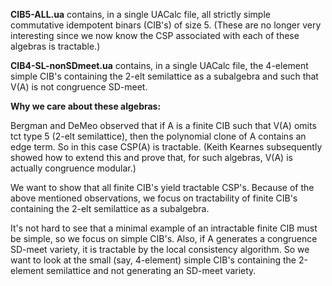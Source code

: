 **CIB5-ALL.ua** contains, in a single UACalc file, all strictly simple
commutative idempotent binars (CIB's) of size 5.
(These are no longer very interesting since we now know the CSP associated with
each of these algebras is tractable.)

**CIB4-SL-nonSDmeet.ua** contains, in a single UACalc file, the 4-element
simple CIB's containing the 2-elt semilattice as a subalgebra and such that
V(A) is not congruence SD-meet.

**Why we care about these algebras:**

Bergman and DeMeo observed that if A is a finite CIB such that V(A) omits tct
type 5 (2-elt semilattice), then the polynomial clone of A contains an edge
term.  So in this case CSP(A) is tractable.  (Keith Kearnes subsequently showed
how to extend this and prove that, for such algebras, V(A) is actually
congruence modular.) 

We want to show that all finite CIB's yield tractable CSP's.  Because of the
above mentioned observations, we focus on tractability of finite CIB's
containing the 2-elt semilattice as a subalgebra.

It's not hard to see that a minimal example of an intractable finite CIB must
be simple, so we focus on simple CIB's.  Also, if A generates a congruence
SD-meet variety, it is tractable by the local consistency algorithm.
So we want to look at the small (say, 4-element) simple CIB's containing the
2-element semilattice and not generating an SD-meet variety.

